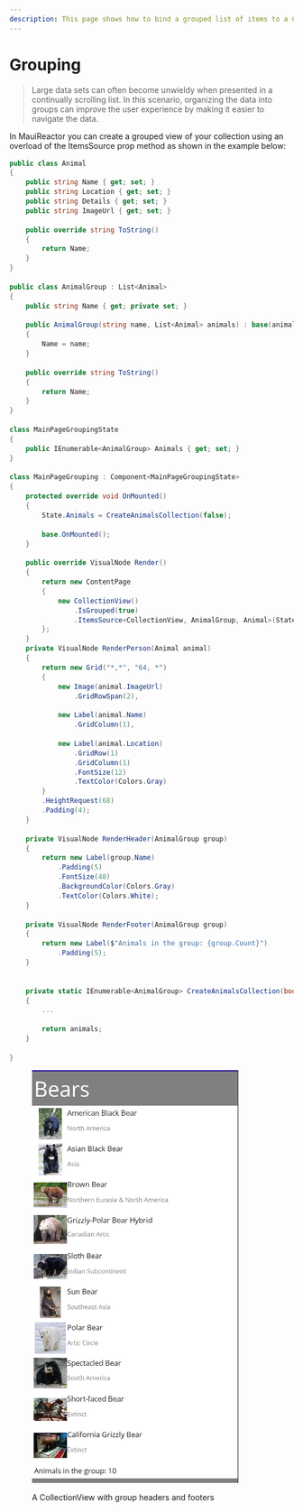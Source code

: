 ```yaml
---
description: This page shows how to bind a grouped list of items to a CollectionView
---
```


# Grouping

> Large data sets can often become unwieldy when presented in a continually scrolling list. In this scenario, organizing the data into groups can improve the user experience by making it easier to navigate the data.

In MauiReactor you can create a grouped view of your collection using an overload of the ItemsSource prop method as shown in the example below:

```csharp
public class Animal
{
    public string Name { get; set; }
    public string Location { get; set; }
    public string Details { get; set; }
    public string ImageUrl { get; set; }

    public override string ToString()
    {
        return Name;
    }
}

public class AnimalGroup : List<Animal>
{
    public string Name { get; private set; }

    public AnimalGroup(string name, List<Animal> animals) : base(animals)
    {
        Name = name;
    }

    public override string ToString()
    {
        return Name;
    }
}

class MainPageGroupingState
{
    public IEnumerable<AnimalGroup> Animals { get; set; }
}

class MainPageGrouping : Component<MainPageGroupingState>
{
    protected override void OnMounted()
    {
        State.Animals = CreateAnimalsCollection(false);

        base.OnMounted();
    }

    public override VisualNode Render()
    {
        return new ContentPage
        {
            new CollectionView()
                .IsGrouped(true)
                .ItemsSource<CollectionView, AnimalGroup, Animal>(State.Animals, RenderPerson, RenderHeader, RenderFooter)
        };
    }
    private VisualNode RenderPerson(Animal animal)
    {
        return new Grid("*,*", "64, *")
        {
            new Image(animal.ImageUrl)
                .GridRowSpan(2),

            new Label(animal.Name)
                .GridColumn(1),

            new Label(animal.Location)
                .GridRow(1)
                .GridColumn(1)
                .FontSize(12)
                .TextColor(Colors.Gray)
        }
        .HeightRequest(68)
        .Padding(4);
    }

    private VisualNode RenderHeader(AnimalGroup group)
    {
        return new Label(group.Name)
            .Padding(5)
            .FontSize(40)
            .BackgroundColor(Colors.Gray)
            .TextColor(Colors.White);
    }

    private VisualNode RenderFooter(AnimalGroup group)
    {
        return new Label($"Animals in the group: {group.Count}")
            .Padding(5);
    }


    private static IEnumerable<AnimalGroup> CreateAnimalsCollection(bool includeEmptyGroups)
    {
        ...

        return animals;
    }

}

```

<figure><img src="../../../.gitbook/assets/image (1) (1) (1) (1).png" alt=""><figcaption><p>A CollectionView with group headers and footers</p></figcaption></figure>
